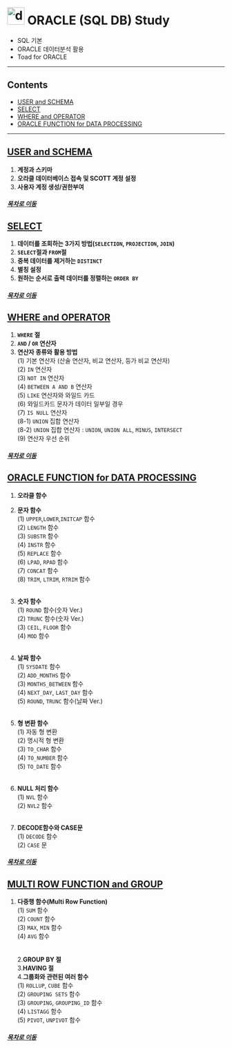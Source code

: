 #   <img src="https://user-images.githubusercontent.com/53929665/92984951-4aefac80-f4e9-11ea-8a19-f408b756f663.png" alt="drawing" width="40"/> ORACLE (SQL DB) Study

- SQL 기본
- ORACLE 데이터분석 활용
- Toad for ORACLE

--------
## Contents
- [USER and SCHEMA](#USER-and-SCHEMA)
- [SELECT](#SELECT)
- [WHERE and OPERATOR](#WHERE-and-OPERATOR)
- [ORACLE FUNCTION for DATA PROCESSING](#ORACLE-FUNCTION-for-DATA-PROCESSING)
--------

## [USER and SCHEMA](https://github.com/jhryu1208/SQL-Oracle/blob/master/SQL_Oracle_Study/User_and_Schema.ipynb)
  1. <b>계정과 스키마</b>
    <br>
  2. <b>오라클 데이터베이스 접속 및 SCOTT 계정 설정</b>
    <br>
  3. <b>사용자 계정 생성/권한부여</b>

##### [<U>목차로 이동</U>](#contents)

## [SELECT](https://github.com/jhryu1208/SQL-Oracle/blob/master/SQL_Oracle_Study/SQL_SELECT_BASIC.ipynb)

  1. <b>데이터를 조회하는 3가지 방법(`SELECTION`, `PROJECTION`, `JOIN`)</b>
    <br>
  2. <b>`SELECT`절과 `FROM`절</b>
    <br>
  3. <b>중복 데이터를 제거하는 `DISTINCT`</b>
    <br>
  4. <b>별칭 설정</b>
    <br>
  5. <b>원하는 순서로 출력 데이터를 정렬하는 `ORDER BY`</b>

##### [<U>목차로 이동</U>](#contents)

## [WHERE and OPERATOR](https://github.com/jhryu1208/SQL-Oracle/blob/master/SQL_Oracle_Study/SQL_WHERE_and_OPERATOR.ipynb)

  1. <b>`WHERE` 절</b>
    <br>
  2. <b>`AND` / `OR` 연산자</b>
    <br>
  3. <b>연산자 종류와 활용 방법</b><br>
     (1) 기본 연산자 (산술 연산자, 비교 연산자, 등가 비교 연산자)<br>
     (2) `IN` 연산자<br>
     (3) `NOT IN` 연산자<br>
     (4) `BETWEEN A AND B` 연산자<br>
     (5) `LIKE` 연산자와 와일드 카드<br>
     (6) 와일드카드 문자가 데이터 일부일 경우<br>
     (7) `IS NULL` 연산자<br>
     (8-1) `UNION` 집합 연산자<br>
     (8-2) `UNION` 집합 연산자 : `UNION`, `UNION ALL`, `MINUS`, `INTERSECT`<br>
     (9) 연산자 우선 순위<br>

##### [<U>목차로 이동</U>](#contents)

## [ORACLE FUNCTION for DATA PROCESSING](https://github.com/jhryu1208/SQL-Oracle/blob/master/SQL_Oracle_Study/SQL_ORACLE_FUNCTION_FOR_DATA_PROCESSING.ipynb)

  1. <b>오라클 함수</b>
    <br>
  2. <b>문자 함수</b><br>
    (1) `UPPER`,`LOWER`,`INITCAP` 함수<br>
    (2) `LENGTH` 함수<br>
    (3) `SUBSTR` 함수<br>
    (4) `INSTR` 함수<br>
    (5) `REPLACE` 함수<br>
    (6) `LPAD`, `RPAD` 함수<br>
    (7) `CONCAT` 함수<br>
    (8) `TRIM`, `LTRIM`, `RTRIM` 함수
    <br>
    <br>
  3. <b>숫자 함수</b><br>
    (1) `ROUND` 함수(숫자 Ver.)<br>
    (2) `TRUNC` 함수(숫자 Ver.)<br>
    (3) `CEIL`, `FLOOR` 함수<br>
    (4) `MOD` 함수
    <br>
    <br>
  4. <b>날짜 함수</b><br>
    (1) `SYSDATE` 함수<br>
    (2) `ADD_MONTHS` 함수<br>
    (3) `MONTHS_BETWEEN` 함수<br>
    (4) `NEXT_DAY`, `LAST_DAY` 함수<br>
    (5) `ROUND`, `TRUNC` 함수(날짜 Ver.)
    <br>
    <br>
  5. <b>형 변환 함수</b><br>
     (1) 자동 형 변환<br>
     (2) 명시적 형 변환<br>
     (3) `TO_CHAR` 함수<br>
     (4) `TO_NUMBER` 함수<br>
     (5) `TO_DATE` 함수<br>
     <br>

  6. <b>NULL 처리 함수</b><br>
     (1) `NVL` 함수<br>
     (2) `NVL2` 함수<br>
     <br>

  7. <b>DECODE함수와 CASE문</b><br>
     (1) `DECODE` 함수<br>
     (2) `CASE` 문<br>

##### [<U>목차로 이동</U>](#contents)


## [MULTI ROW FUNCTION and GROUP](https://github.com/jhryu1208/SQL-Oracle/blob/master/SQL_Oracle_Study/SQL_MULTI_ROW_FUNCTION_and_GROUP.ipynb)

  1. <b>다중행 함수(Multi Row Function)</b><br>
    (1) `SUM` 함수<br>
    (2) `COUNT` 함수<br>
    (3) `MAX`, `MIN` 함수<br>
    (4) `AVG` 함수<br>
    <br>
    <br>
  2.<b>GROUP BY 절</b>
    <br>
  3.<b>HAVING 절</b>
    <br>
  4.<b>그룹화와 관련된 여러 함수</b><br>
    (1) `ROLLUP`, `CUBE` 함수<br>
    (2) `GROUPING SETS` 함수<br>
    (3) `GROUPING`, `GROUPING_ID` 함수<br>
    (4) `LISTAGG` 함수<br>
    (5) `PIVOT`, `UNPIVOT` 함수<br>

##### [<U>목차로 이동</U>](#contents)
